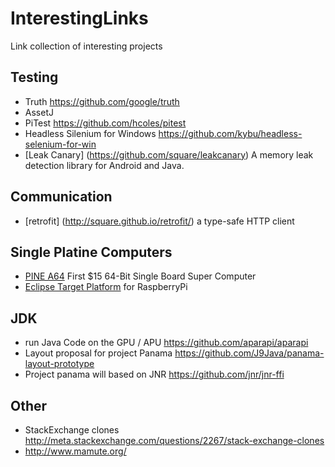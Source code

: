 # InterestingLinks
Link collection of interesting projects

## Testing

 * Truth https://github.com/google/truth
 * AssetJ
 * PiTest https://github.com/hcoles/pitest
 * Headless Silenium for Windows https://github.com/kybu/headless-selenium-for-win
 * [Leak Canary] (https://github.com/square/leakcanary) A memory leak detection library for Android and Java.
 
## Communication
 * [retrofit] (http://square.github.io/retrofit/) a type-safe HTTP client 

## Single Platine Computers
 * [PINE A64](http://pine64.com/) First $15 64-Bit Single Board Super Computer
 * [Eclipse Target Platform](https://github.com/turesheim/eclipse-rpi) for RaspberryPi 

## JDK
 * run Java Code on the GPU / APU  https://github.com/aparapi/aparapi
 * Layout proposal for project Panama https://github.com/J9Java/panama-layout-prototype
 * Project panama will based on JNR https://github.com/jnr/jnr-ffi

## Other
 * StackExchange clones http://meta.stackexchange.com/questions/2267/stack-exchange-clones
  * http://www.mamute.org/

